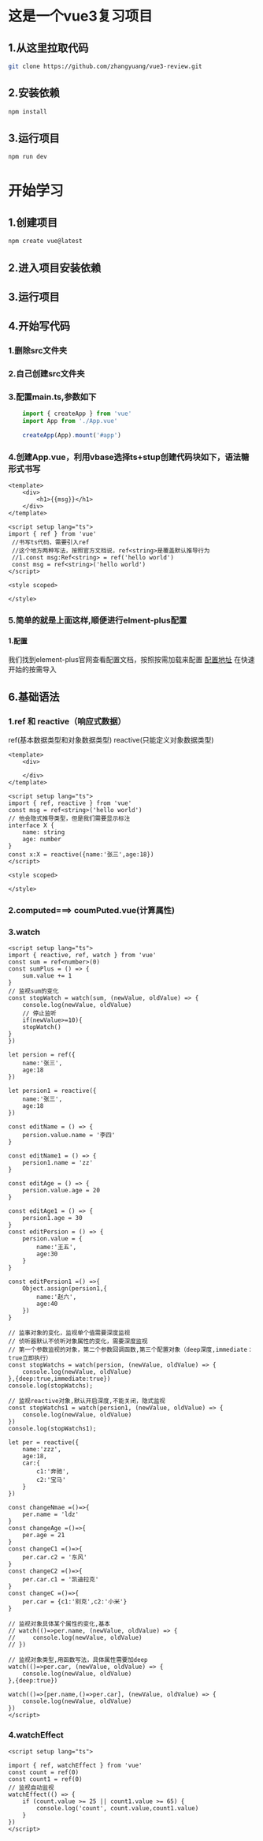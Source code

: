 # 这是一个vue3复习项目
## 1.从这里拉取代码
```bash
git clone https://github.com/zhangyuang/vue3-review.git
```
## 2.安装依赖
```bash
npm install
```
## 3.运行项目
```bash
npm run dev
```
# 开始学习
## 1.创建项目
```bash
npm create vue@latest
```
## 2.进入项目安装依赖

## 3.运行项目

## 4.开始写代码

### 1.删除src文件夹
### 2.自己创建src文件夹
### 3.配置main.ts,参数如下
```ts
    import { createApp } from 'vue'
    import App from './App.vue'

    createApp(App).mount('#app')
```

### 4.创建App.vue，利用vbase选择ts+stup创建代码块如下，语法糖形式书写
```vue
<template>
    <div>
        <h1>{{msg}}</h1>
    </div>
</template>

<script setup lang="ts">
import { ref } from 'vue'
 //书写ts代码，需要引入ref
 //这个地方两种写法，按照官方文档说，ref<string>是覆盖默认推导行为
 //1.const msg:Ref<string> = ref('hello world')
 const msg = ref<string>('hello world')
</script>

<style scoped>

</style>
```

### 5.简单的就是上面这样,顺便进行elment-plus配置
#### 1.配置
我们找到element-plus官网查看配置文档，按照按需加载来配置
[配置地址](https://element-plus.org/zh-CN/guide/quickstart.html)
在快速开始的按需导入

## 6.基础语法
### 1.ref 和 reactive（响应式数据）
ref(基本数据类型和对象数据类型)
reactive(只能定义对象数据类型)
```vue
<template>
    <div>

    </div>
</template>

<script setup lang="ts">
import { ref, reactive } from 'vue'
const msg = ref<string>('hello world')
// 他会隐式推导类型，但是我们需要显示标注
interface X {
    name: string
    age: number
}
const x:X = reactive({name:'张三',age:18})
</script>

<style scoped>

</style>
```
### 2.computed===> coumPuted.vue(计算属性)

### 3.watch
```vue
<script setup lang="ts">
import { reactive, ref, watch } from 'vue'
const sum = ref<number>(0)
const sumPlus = () => {
    sum.value += 1
}
// 监视sum的变化
const stopWatch = watch(sum, (newValue, oldValue) => {
    console.log(newValue, oldValue)
    // 停止监听
    if(newValue>=10){
    stopWatch()
}
})

let persion = ref({
    name:'张三',
    age:18
})

let persion1 = reactive({
    name:'张三',
    age:18
})

const editName = () => {
    persion.value.name = '李四'
}

const editName1 = () => {
    persion1.name = 'zz'
}

const editAge = () => {
    persion.value.age = 20
}

const editAge1 = () => {
    persion1.age = 30
}
const editPersion = () => {
    persion.value = {
        name:'王五',
        age:30
    }
}

const editPersion1 =() =>{
    Object.assign(persion1,{
        name:'赵六',
        age:40
    })
}

// 监事对象的变化，监视单个值需要深度监视
// 侦听器默认不侦听对象属性的变化，需要深度监视
// 第一个参数监视的对象，第二个参数回调函数,第三个配置对象（deep深度,immediate：true立即执行）
const stopWatchs = watch(persion, (newValue, oldValue) => {
    console.log(newValue, oldValue)
},{deep:true,immediate:true})
console.log(stopWatchs);

// 监视reactive对象,默认开启深度,不能关闭，隐式监视
const stopWatchs1 = watch(persion1, (newValue, oldValue) => {
    console.log(newValue, oldValue)
})
console.log(stopWatchs1);

let per = reactive({
    name:'zzz',
    age:18,
    car:{
        c1:'奔驰',
        c2:'宝马'
    }
})

const changeNmae =()=>{
    per.name = 'ldz'
}
const changeAge =()=>{
    per.age = 21
}
const changeC1 =()=>{
    per.car.c2 = '东风'
}
const changeC2 =()=>{
    per.car.c1 = '凯迪拉克'
}
const changeC =()=>{
    per.car = {c1:'别克',c2:'小米'}
}

// 监视对象具体某个属性的变化,基本
// watch(()=>per.name, (newValue, oldValue) => {
//     console.log(newValue, oldValue)
// })

// 监视对象类型,用函数写法，具体属性需要加deep
watch(()=>per.car, (newValue, oldValue) => {
    console.log(newValue, oldValue)
},{deep:true})

watch(()=>[per.name,()=>per.car], (newValue, oldValue) => {
    console.log(newValue, oldValue)
})
</script>
```

### 4.watchEffect
```vue
<script setup lang="ts">

import { ref, watchEffect } from 'vue'
const count = ref(0)
const count1 = ref(0)
// 监视自动监视
watchEffect(() => {
    if (count.value >= 25 || count1.value >= 65) {
        console.log('count', count.value,count1.value)
    }
})
</script>
```
